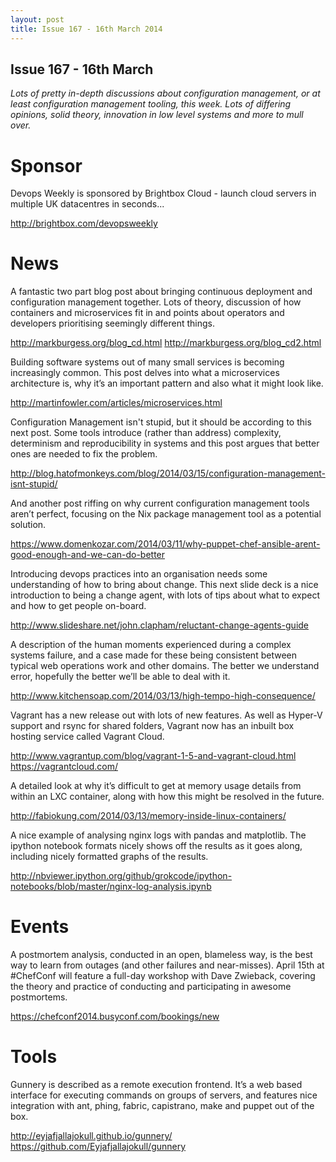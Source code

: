 ```yaml
---
layout: post
title: Issue 167 - 16th March 2014
---
```


## Issue 167 - 16th March

_Lots of pretty in-depth discussions about configuration management, or at least configuration management tooling, this week. Lots of differing opinions, solid theory, innovation in low level systems and more to mull over._


Sponsor
======

Devops Weekly is sponsored by Brightbox Cloud - launch cloud servers in multiple UK datacentres in seconds...

http://brightbox.com/devopsweekly


News
====

A fantastic two part blog post about bringing continuous deployment and configuration management together. Lots of theory, discussion of how containers and microservices fit in and points about operators and developers prioritising seemingly different things.

http://markburgess.org/blog_cd.html
http://markburgess.org/blog_cd2.html


Building software systems out of many small services is becoming increasingly common. This post delves into what a microservices architecture is, why it’s an important pattern and also what it might look like.

http://martinfowler.com/articles/microservices.html


Configuration Management isn't stupid, but it should be according to this next post. Some tools introduce (rather than address) complexity, determinism and reproducibility in systems and this post argues that better ones are needed to fix the problem.

http://blog.hatofmonkeys.com/blog/2014/03/15/configuration-management-isnt-stupid/


And another post riffing on why current configuration management tools aren’t perfect, focusing on the Nix package management tool as a potential solution.

https://www.domenkozar.com/2014/03/11/why-puppet-chef-ansible-arent-good-enough-and-we-can-do-better


Introducing devops practices into an organisation needs some understanding of how to bring about change. This next slide deck is a nice introduction to being a change agent, with lots of tips about what to expect and how to get people on-board.

http://www.slideshare.net/john.clapham/reluctant-change-agents-guide


A description of the human moments experienced during a complex systems failure, and a case made for these being consistent between typical web operations work and other domains. The better we understand error, hopefully the better we’ll be able to deal with it.

http://www.kitchensoap.com/2014/03/13/high-tempo-high-consequence/


Vagrant has a new release out with lots of new features. As well as Hyper-V support and rsync for shared folders, Vagrant now has an inbuilt box hosting service called Vagrant Cloud.

http://www.vagrantup.com/blog/vagrant-1-5-and-vagrant-cloud.html
https://vagrantcloud.com/


A detailed look at why it’s difficult to get at memory usage details from within an LXC container, along with how this might be resolved in the future.

http://fabiokung.com/2014/03/13/memory-inside-linux-containers/


A nice example of analysing nginx logs with pandas and matplotlib. The ipython notebook formats nicely shows off the results as it goes along, including nicely formatted graphs of the results.

http://nbviewer.ipython.org/github/grokcode/ipython-notebooks/blob/master/nginx-log-analysis.ipynb


Events
=====

A postmortem analysis, conducted in an open, blameless way, is the best way to learn from outages (and other failures and near-misses). April 15th at #ChefConf will feature a full-day workshop with Dave Zwieback, covering the theory and practice of conducting and participating in awesome postmortems.

https://chefconf2014.busyconf.com/bookings/new


Tools
====

Gunnery is described as a remote execution frontend. It’s a web based interface for executing commands on groups of servers, and features nice integration with ant, phing, fabric, capistrano, make and puppet out of the box.

http://eyjafjallajokull.github.io/gunnery/
https://github.com/Eyjafjallajokull/gunnery
